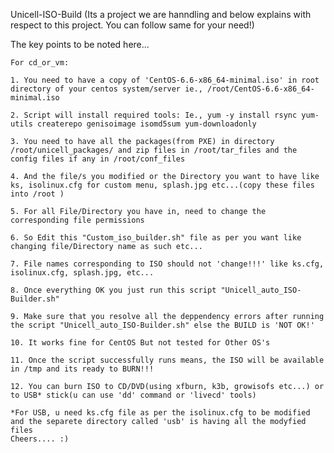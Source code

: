 Unicell-ISO-Build (Its a project we are hanndling and below explains with respect to this project. You can follow same for your need!)

The key points to be noted here...
    
    For cd_or_vm:    

    1. You need to have a copy of 'CentOS-6.6-x86_64-minimal.iso' in root directory of your centos system/server ie., /root/CentOS-6.6-x86_64-minimal.iso

    2. Script will install required tools: Ie., yum -y install rsync yum-utils createrepo genisoimage isomd5sum yum-downloadonly

    3. You need to have all the packages(from PXE) in directory /root/unicell_packages/ and zip files in /root/tar_files and the config files if any in /root/conf_files

    4. And the file/s you modified or the Directory you want to have like ks, isolinux.cfg for custom menu, splash.jpg etc...(copy these files into /root )

    5. For all File/Directory you have in, need to change the corresponding file permissions

    6. So Edit this "Custom_iso_builder.sh" file as per you want like changing file/Directory name as such etc...

    7. File names corresponding to ISO should not 'change!!!' like ks.cfg, isolinux.cfg, splash.jpg, etc...

    8. Once everything OK you just run this script "Unicell_auto_ISO-Builder.sh"

    9. Make sure that you resolve all the deppendency errors after running the script "Unicell_auto_ISO-Builder.sh" else the BUILD is 'NOT OK!'

    10. It works fine for CentOS But not tested for Other OS's

    11. Once the script successfully runs means, the ISO will be available in /tmp and its ready to BURN!!!

    12. You can burn ISO to CD/DVD(using xfburn, k3b, growisofs etc...) or to USB* stick(u can use 'dd' command or 'livecd' tools)

    *For USB, u need ks.cfg file as per the isolinux.cfg to be modified and the separete directory called 'usb' is having all the modyfied files
    Cheers.... :)

